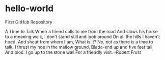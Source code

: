 # hello-world
First GitHub Repository

A Time to Talk
When a friend calls to me from the road
And slows his horse to a meaning walk,
I don't stand still and look around
On all the hills I haven't hoed,
And shout from where I am, What is it?
No, not as there is a time to talk.
I thrust my hoe in the mellow ground,
Blade-end up and five feet tall,
And plod: I go up to the stone wall
For a friendly visit.
-Robert Frost
